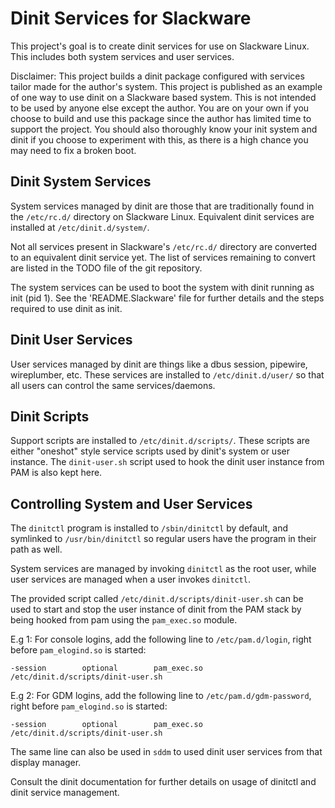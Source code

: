 # Dinit Services for Slackware
This project's goal is to create dinit services for use on Slackware Linux. This includes both system services and user services.

Disclaimer: This project builds a dinit package configured with services tailor made for the author's system. This project is published as an example of one way to use dinit on a Slackware based system. This is not intended to be used by anyone else except the author. You are on your own if you choose to build and use this package since the author has limited time to support the project. You should also thoroughly know your init system and dinit if you choose to experiment with this, as there is a high chance you may need to fix a broken boot.

## Dinit System Services
System services managed by dinit are those that are traditionally found in the `/etc/rc.d/` directory on Slackware Linux. Equivalent dinit services are installed at `/etc/dinit.d/system/`. 

Not all services present in Slackware's `/etc/rc.d/` directory are converted to an equivalent dinit service yet. The list of services remaining to convert are listed in the TODO file of the git repository.

The system services can be used to boot the system with dinit running as init (pid 1). See the 'README.Slackware' file for further details and the steps required to use dinit as init.

## Dinit User Services
User services managed by dinit are things like a dbus session, pipewire, wireplumber, etc. These services are installed to `/etc/dinit.d/user/` so that all users can control the same services/daemons.

## Dinit Scripts
Support scripts are installed to `/etc/dinit.d/scripts/`. These scripts are either "oneshot" style service scripts used by dinit's system or user instance. The `dinit-user.sh` script used to hook the dinit user instance from PAM is also kept here.

## Controlling System and User Services
The `dinitctl` program is installed to `/sbin/dinitctl` by default, and symlinked to `/usr/bin/dinitctl` so regular users have the program in their path as well.

System services are managed by invoking `dinitctl` as the root user, while user services are managed when a user invokes `dinitctl`.

The provided script called `/etc/dinit.d/scripts/dinit-user.sh` can be used to start and stop the user instance of dinit from the PAM stack by being hooked from pam using the `pam_exec.so` module.

E.g 1: For console logins, add the following line to `/etc/pam.d/login`, right before `pam_elogind.so` is started:
```
-session        optional        pam_exec.so /etc/dinit.d/scripts/dinit-user.sh
```

E.g 2: For GDM logins, add the following line to `/etc/pam.d/gdm-password`, right before `pam_elogind.so` is started:
```
-session        optional        pam_exec.so /etc/dinit.d/scripts/dinit-user.sh
```

The same line can also be used in `sddm` to used dinit user services from that display manager.

Consult the dinit documentation for further details on usage of dinitctl and dinit service management.
